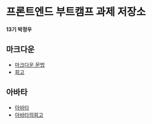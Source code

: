 # 프론트엔드 부트캠프 과제 저장소

**13기 박정우**

## 마크다운

- [마크다운 문법](./src/md/markdown.md)
- [회고](./src/md/retrospect.md)

## 아바타

- [아바타](./src/avatars/avatars.html)
- [아바타의회고](./src/avatars/avatars.md)
